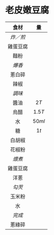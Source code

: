 
<style>
article.markdown-section table {
    width: 100%;
}

article.markdown-section table hr {
    margin: revert;
    border: 1px dashed #ccc;
}
</style>

# 老皮嫩豆腐

|   食材   |   量   |
| :------: | :----: |
| *炸／煎* |        |
| 雞蛋豆腐 |        |
|   麵粉   |        |
|  *爆香*  |        |
|  蔥白碎  |        |
|   辣椒   |        |
|  *調味*  |        |
|   醬油   |  $2T$  |
|   烏醋   | $1.5T$ |
|    水    | $50ml$ |
|    糖    |  $1t$  |
|  白胡椒  |        |
|  花椒粉  |        |
|  *煨煮*  |        |
| 雞蛋豆腐 |        |
|   洋蔥   |        |
|  *勾芡*  |        |
|  玉米粉  |        |
|    水    |        |
|  *完成*  |        |
|  蔥綠碎  |        |
